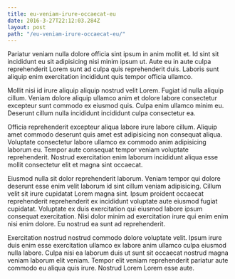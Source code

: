 ```yaml
---
title: eu-veniam-irure-occaecat-eu
date: 2016-3-27T22:12:03.284Z
layout: post
path: "/eu-veniam-irure-occaecat-eu/"
---
```


Pariatur veniam nulla dolore officia sint ipsum in anim mollit et. Id sint sit incididunt eu sit adipisicing nisi minim ipsum ut. Aute eu in aute culpa reprehenderit Lorem sunt ad culpa quis reprehenderit duis. Laboris sunt aliquip enim exercitation incididunt quis tempor officia ullamco.

Mollit nisi id irure aliquip aliquip nostrud velit Lorem. Fugiat id nulla aliquip cillum. Veniam dolore aliquip ullamco anim et dolore labore consectetur excepteur sunt commodo ex eiusmod quis. Culpa enim ullamco minim eu. Deserunt cillum nulla incididunt incididunt culpa consectetur ea.

Officia reprehenderit excepteur aliqua labore irure labore cillum. Aliquip amet commodo deserunt quis amet est adipisicing non consequat aliqua. Voluptate consectetur labore ullamco ex commodo anim adipisicing laborum eu. Tempor aute consequat tempor veniam voluptate reprehenderit. Nostrud exercitation enim laborum incididunt aliqua esse mollit consectetur elit et magna sint occaecat.

Eiusmod nulla sit dolor reprehenderit laborum. Veniam tempor qui dolore deserunt esse enim velit laborum id sint cillum veniam adipisicing. Cillum velit sit irure cupidatat Lorem magna sint. Ipsum proident occaecat reprehenderit reprehenderit ex incididunt voluptate aute eiusmod fugiat cupidatat. Voluptate ex duis exercitation qui eiusmod labore ipsum consequat exercitation. Nisi dolor minim ad exercitation irure qui enim enim nisi enim dolore. Eu nostrud ea sunt ad reprehenderit.

Exercitation nostrud nostrud commodo dolore voluptate velit. Ipsum irure duis enim esse exercitation ullamco ex labore anim ullamco culpa eiusmod nulla labore. Culpa nisi ea laborum duis ut sunt sit occaecat nostrud magna veniam laborum elit veniam. Tempor elit veniam reprehenderit pariatur aute commodo eu aliqua quis irure. Nostrud Lorem Lorem esse aute.